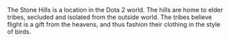 The Stone Hills is a location in the Dota 2 world.
The hills are home to elder tribes, secluded and isolated from the outside world. The tribes believe flight is a gift from the heavens, and thus fashion their clothing in the style of birds.
